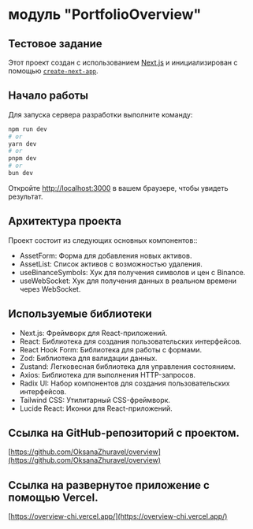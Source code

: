 # модуль "PortfolioOverview"

## Тестовое задание

Этот проект создан с использованием [Next.js](https://nextjs.org) и инициализирован с помощью [`create-next-app`](https://nextjs.org/docs/app/api-reference/cli/create-next-app).

## Начало работы

Для запуска сервера разработки выполните команду:

```bash
npm run dev
# or
yarn dev
# or
pnpm dev
# or
bun dev
```

Откройте [http://localhost:3000](http://localhost:3000) в вашем браузере, чтобы увидеть результат.

## Архитектура проекта

Проект состоит из следующих основных компонентов::

- AssetForm: Форма для добавления новых активов.
- AssetList: Список активов с возможностью удаления.
- useBinanceSymbols: Хук для получения символов и цен с Binance.
- useWebSocket: Хук для получения данных в реальном времени через WebSocket.

## Используемые библиотеки

- Next.js: Фреймворк для React-приложений.
- React: Библиотека для создания пользовательских интерфейсов.
- React Hook Form: Библиотека для работы с формами.
- Zod: Библиотека для валидации данных.
- Zustand: Легковесная библиотека для управления состоянием.
- Axios: Библиотека для выполнения HTTP-запросов.
- Radix UI: Набор компонентов для создания пользовательских интерфейсов.
- Tailwind CSS: Утилитарный CSS-фреймворк.
- Lucide React: Иконки для React-приложений.

## Ссылка на GitHub-репозиторий с проектом.

[https://github.com/OksanaZhuravel/overview](https://github.com/OksanaZhuravel/overview)

## Ссылка на развернутое приложение с помощью Vercel.

[https://overview-chi.vercel.app/](https://overview-chi.vercel.app/)
